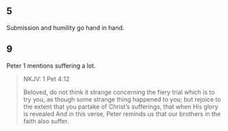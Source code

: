 ## 5
Submission and humility go hand in hand.

## 9
Peter 1 mentions suffering a lot. 
> NKJV: 1 Pet 4:12
>
> Beloved, do not think it strange concerning the fiery trial which is to try you, as though some strange thing happened to you; but rejoice to the extent that you partake of Christ’s sufferings, that when His glory is revealed
And in this verse, Peter reminds us that our brothers in the faith also suffer.